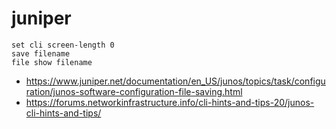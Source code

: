 # juniper

```
set cli screen-length 0
save filename
file show filename
```

- https://www.juniper.net/documentation/en_US/junos/topics/task/configuration/junos-software-configuration-file-saving.html
- https://forums.networkinfrastructure.info/cli-hints-and-tips-20/junos-cli-hints-and-tips/

